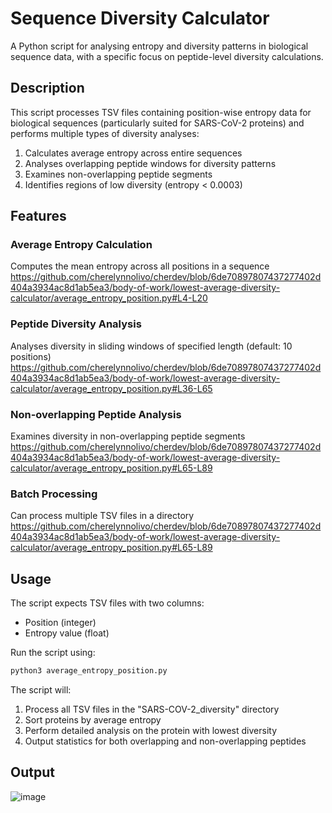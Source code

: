# Sequence Diversity Calculator

A Python script for analysing entropy and diversity patterns in biological sequence data, with a specific focus on peptide-level diversity calculations.

## Description

This script processes TSV files containing position-wise entropy data for biological sequences (particularly suited for SARS-CoV-2 proteins) and performs multiple types of diversity analyses:

1. Calculates average entropy across entire sequences
2. Analyses overlapping peptide windows for diversity patterns
3. Examines non-overlapping peptide segments
4. Identifies regions of low diversity (entropy < 0.0003)

## Features
### Average Entropy Calculation
Computes the mean entropy across all positions in a sequence
https://github.com/cherelynnolivo/cherdev/blob/6de70897807437277402d404a3934ac8d1ab5ea3/body-of-work/lowest-average-diversity-calculator/average_entropy_position.py#L4-L20

### Peptide Diversity Analysis
Analyses diversity in sliding windows of specified length (default: 10 positions)
https://github.com/cherelynnolivo/cherdev/blob/6de70897807437277402d404a3934ac8d1ab5ea3/body-of-work/lowest-average-diversity-calculator/average_entropy_position.py#L36-L65

### Non-overlapping Peptide Analysis
Examines diversity in non-overlapping peptide segments
https://github.com/cherelynnolivo/cherdev/blob/6de70897807437277402d404a3934ac8d1ab5ea3/body-of-work/lowest-average-diversity-calculator/average_entropy_position.py#L65-L89

### Batch Processing 
Can process multiple TSV files in a directory
https://github.com/cherelynnolivo/cherdev/blob/6de70897807437277402d404a3934ac8d1ab5ea3/body-of-work/lowest-average-diversity-calculator/average_entropy_position.py#L65-L89

## Usage

The script expects TSV files with two columns:
- Position (integer)
- Entropy value (float)

Run the script using:

```bash
python3 average_entropy_position.py
```

The script will:
1. Process all TSV files in the "SARS-COV-2_diversity" directory
2. Sort proteins by average entropy
3. Perform detailed analysis on the protein with lowest diversity
4. Output statistics for both overlapping and non-overlapping peptides

## Output
![image](https://github.com/user-attachments/assets/9a744d49-1054-4b93-9f0a-498a42f0b48e)
